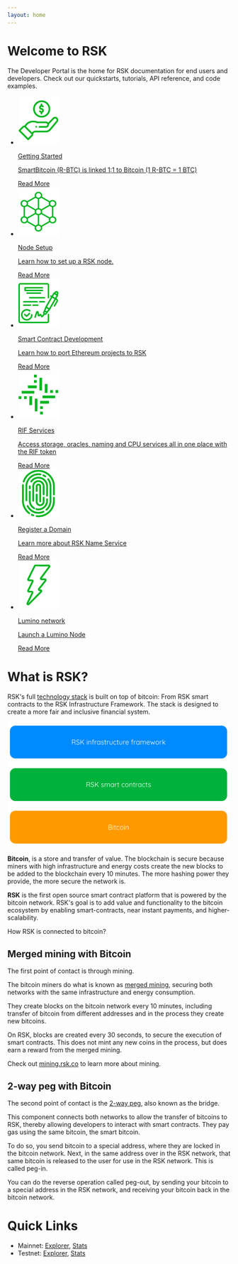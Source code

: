 ```yaml
---
layout: home
---
```


# Welcome to RSK

The Developer Portal is the home for RSK documentation for end users and developers. Check out our quickstarts, tutorials, API reference, and code examples.

<div class="features-list">
    <ul id="card-list" class="row">
        <li class="col-xl-6 col-md-6">
        <div class="feature-card">
            <a href="/quick-start">
            <div class="icon started h-100">
            <div class="icon-cont text-center my-auto">
            <img src="/assets/img/features/started-icon.png" alt="started icon">
            </div>
            </div>
            </a><div class="content"><a href="/quick-start">
            <div class="content-container">
                <p class="card-title rsk_green">Getting Started</p>
                <p class="card-desc">SmartBitcoin (R-BTC) is linked 1:1 to Bitcoin (1 R-BTC = 1 BTC)</p>
            </div>
            </a><div class="btn-container "><a href="/quick-start">
                </a><a class="green" href="/quick-start">Read More</a>
            </div>
            </div>
        </div>
        </li>
        <li class="col-xl-6 col-md-6">
        <div class="feature-card">
            <a href="/rsk/node/install">
            <div class="icon node h-100">
            <div class="icon-cont text-center my-auto">
            <img src="/assets/img/features/node-icon.png" alt="started icon">
            </div>
            </div>
            </a><div class="content"><a href="/rsk/node/install">
            <div class="content-container">
                <p class="card-title rsk_green">Node Setup </p>
                <p class="card-desc">Learn how to set up a RSK node.</p>
            </div>
            </a><div class="btn-container"><a href="/rsk/node/install">
                </a><a class="green" href="/rsk/node/install">Read More</a>
            </div>
            </div>
        </div>
        </li>
        <li class="col-xl-6 col-md-6">
        <div class="feature-card">
            <a href="/ethereum-dapp-to-rsk">
            <div class="icon smart h-100">
            <div class="icon-cont text-center my-auto">
            <img src="/assets/img/features/contract-icon.png" alt="started icon">
            </div>
            </div>
            </a><div class="content two-line-title-content"><a href="/ethereum-dapp-to-rsk">
            <div class="content-container">
                <p class="card-title rsk_green">Smart Contract Development</p>
                <p class="card-desc">Learn how to port Ethereum projects to RSK</p>
            </div>
            </a><div class="btn-container"><a href="/ethereum-dapp-to-rsk">
                </a><a class="green" href="/ethereum-dapp-to-rsk">Read More</a>
            </div>
            </div>
        </div>
        </li>
        <li class="col-xl-6 col-md-6">
        <div class="feature-card">
            <a href="/rif">
            <div class="icon rif h-100">
            <div class="icon-cont text-center my-auto">
            <img src="/assets/img/features/rif-icon.png" alt="started icon">
            </div>
            </div>
            </a><div class="content"><a href="/rif">
            <div class="content-container">
                <p class="card-title rsk_green">RIF Services</p>
                <p class="card-desc">Access storage, oracles, naming and CPU services all in one place with the RIF token</p>
            </div>
            </a><div class="btn-container"><a href="/rif">
                </a><a class="green" href="/rif">Read More</a>
            </div>
            </div>
        </div>
        </li>
        <li class="col-xl-6 col-md-6">
        <div class="feature-card">
            <a href="/rif/rns">
            <div class="icon domain h-100">
            <div class="icon-cont text-center my-auto">
            <img src="/assets/img/features/domain-icon.png" alt="started icon">
            </div>
            </div>
            </a><div class="content"><a href="/rif/rns">
            <div class="content-container">
                <p class="card-title rsk_green">Register a Domain</p>
                <p class="card-desc">Learn more about RSK Name Service</p>
            </div>
            </a><div class="btn-container"><a href="/rif/rns">
                </a><a class="green" href="/rif/rns">Read More</a>
            </div>
            </div>
        </div>
        </li>
        <li class="col-xl-6 col-md-6">
        <div class="feature-card">
            <a href="/rif/lumino">
            <div class="icon tools h-100">
            <div class="icon-cont text-center my-auto">
            <img src="/assets/img/features/tools-icon.png" alt="started icon">
            </div>
            </div>
            </a><div class="content"><a href="/rif/lumino">
            <div class="content-container">
                <p class="card-title rsk_green">Lumino network</p>
                <p class="card-desc">Launch a Lumino Node</p>
            </div>
            </a><div class="btn-container"><a href="/rif/lumino">
                </a><a class="green" href="/rif/lumino">Read More</a>
            </div>
            </div>
        </div>
        </li>
    </ul>
</div>

# What is RSK?

RSK's full [technology stack](/the-stack) is built on top of bitcoin:
From RSK smart contracts
to the RSK Infrastructure Framework.
The stack is designed to create a
more fair and inclusive financial system.

![RSK Technology Stack - High Level](/assets/img/home/rsk-tech-stack-high-level.png)

**Bitcoin**, is a store and transfer of value.
The blockchain is secure because miners
with high infrastructure and energy costs
create the new blocks to be added to the blockchain every 10 minutes.
The more hashing power they provide, the more secure the network is.

**RSK** is the first open source smart contract platform that is
powered by the bitcoin network.
RSK's goal is to add value and functionality to the
bitcoin ecosystem by enabling smart-contracts,
near instant payments, and higher-scalability.

How RSK is connected to bitcoin?

## Merged mining with Bitcoin

The first point of contact is through mining.

The bitcoin miners do what is known as
[merged mining](/rsk/architecture/mining/),
securing both networks with the same infrastructure and energy consumption.

<div class="sprite-transform-animation-wrapper rsk-mining">
  <div class="sprite-transform-animation rsk-mining"></div>
</div>

They create blocks on the bitcoin network every 10 minutes,
including transfer of bitcoin from different addresses
and in the process they create new bitcoins.

On RSK, blocks are created every 30 seconds,
to secure the execution of smart contracts.
This does not mint any new coins in the process,
but does earn a reward from the merged mining.

Check out [mining.rsk.co](https://mining.rsk.co/)
to learn more about mining.

## 2-way peg with Bitcoin

The second point of contact is the
[2-way peg](/rsk/architecture/2-way-peg/),
also known as the bridge.

This component connects both networks to allow
the transfer of bitcoins to RSK,
thereby allowing developers to interact with smart contracts.
They pay gas using the same bitcoin, the smart bitcoin.

<div class="sprite-transform-animation-wrapper rsk-peg">
  <div class="sprite-transform-animation rsk-peg"></div>
</div>

To do so, you send bitcoin to a special address,
where they are locked in the bitcoin network.
Next, in the same address over in the RSK network,
that same bitcoin is released to the user
for use in the RSK network.
This is called peg-in.

You can do the reverse operation called peg-out,
by sending your bitcoin to a special address in the RSK network,
and receiving your bitcoin back in the bitcoin network.

# Quick Links

<ul>
  <li>Mainnet:
    <a href="https://explorer.rsk.co/" target="_blank">Explorer</a>,
    <a href="https://stats.rsk.co/" target="_blank">Stats</a>
  </li>
  <li>Testnet:
    <a href="https://explorer.testnet.rsk.co/" target="_blank">Explorer</a>,
    <a href="https://stats.testnet.rsk.co/" target="_blank">Stats</a>
   </li>
</ul>
